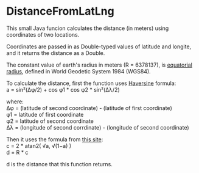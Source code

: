 # DistanceFromLatLng
This small Java funcion calculates the distance (in meters) using coordinates of two locations.

Coordinates are passed in as Double-typed values of latitude and longite, and it returns the distance as a Double.

The constant value of earth's radius in meters (R = 6378137), is <a href="http://131.247.211.166/tiki/tiki-index_raw.php?page=Earth+radius">equatorial radius</a>, defined in World Geodetic System 1984 (WGS84).

To calculate the distance, first the function uses <a href="https://en.wikipedia.org/wiki/Haversine_formula">Haversine</a> formula:<br>
a = sin²(Δφ/2) + cos φ1 * cos φ2 * sin²(Δλ/2)

where:<br>
Δφ = (latitude of second coordinate) - (latitude of first coordinate)<br>
φ1 = latitude of first coordinate<br>
φ2 = latitude of second coordinate<br>
Δλ = (longitude of second corrdinate) - (longitude of second coordinate)<br>

Then it uses the formula from <a href="https://www.movable-type.co.uk/scripts/latlong.html">this site</a>:<br>
c = 2 * atan2( √a, √(1−a) )<br>
d = R * c

d is the distance that this function returns.
